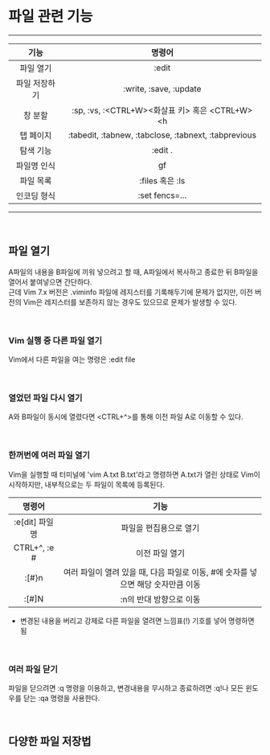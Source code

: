 # 파일 관련 기능
---
|기능|명령어|
|:-----:|:---:|
|파일 열기|:edit|
|파일 저장하기|:write, :save, :update|
|창 분할|:sp, :vs, :<CTRL+W><화살표 키> 혹은 <CTRL+W><h|j|k|l>|
|탭 페이지|:tabedit, :tabnew, :tabclose, :tabnext, :tabprevious|
|탐색 기능|:edit .|
|파일명 인식|gf|
|파일 목록|:files 혹은 :ls|
|인코딩 형식|:set fencs=...|
---

</br>

## 파일 열기
A파일의 내용을 B파일에 끼워 넣으려고 할 때, A파일에서 복사하고 종료한 뒤 B파일을 열어서 붙여넣으면 간단하다. </br>
근데 Vim 7.x 버전은 .viminfo 파일에 레지스터를 기록해두기에 문제가 없지만, 이전 버전의 Vim은 레지스터를 보존하지 않는 경우도 있으므로 문제가 발생할 수 있다.

</br>

### Vim 실행 중 다른 파일 열기
Vim에서 다른 파일을 여는 명령은 :edit file 

</br>

### 열었던 파일 다시 열기
A와 B파일이 동시에 열렸다면 <CTRL+^>를 통해 이전 파일 A로 이동할 수 있다.

</br>

### 한꺼번에 여러 파일 열기
Vim을 실행할 때 터미널에 'vim A.txt B.txt'라고 명령하면 A.txt가 열린 상태로 Vim이 시작하지만, 내부적으로는 두 파일이 목록에 등록된다.</br>

|명령어|기능|
|:-----:|:---:|
|:e[dit] 파일명|파일을 편집용으로 열기|
|CTRL+^, :e #|이전 파일 열기|
|:[#}n|여러 파일이 열려 있을 때, 다음 파일로 이동, #에 숫자를 넣으면 해당 숫자만큼 이동|
|:[#]N|:n의 반대 방향으로 이동|

- 변경된 내용을 버리고 강제로 다른 파일을 열려면 느낌표(!) 기호를 넣어 명령하면 됨

</br>

### 여러 파일 닫기
파일을 닫으려면 :q 명령을 이용하고, 변경내용을 무시하고 종료하려면 :q!나 모든 윈도우를 닫는 :qa 명령을 사용한다.

</br>

## 다양한 파일 저장법

